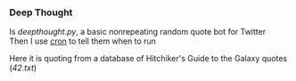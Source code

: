 ### Deep Thought ###

Is *deepthought.py*, a basic nonrepeating random quote bot for Twitter<br>
Then I use [cron](https://en.wikipedia.org/wiki/Cron) to tell them when to run 

Here it is quoting from a database of 
Hitchiker's Guide to the Galaxy quotes (*42.txt*)



